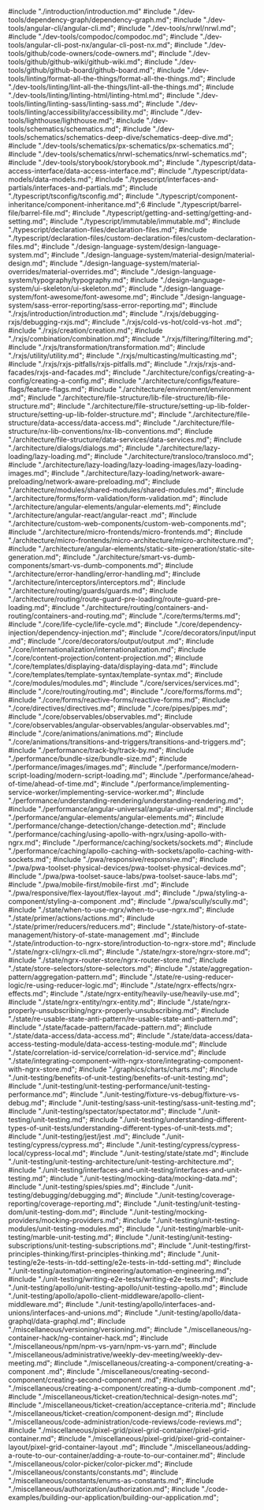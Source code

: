 #include "./introduction/introduction.md"
#include "./dev-tools/dependency-graph/dependency-graph.md";
#include "./dev-tools/angular-cli/angular-cli.md";
#include "./dev-tools/nrwl/nrwl.md";
#include "./dev-tools/compodoc/compodoc.md";
#include "./dev-tools/angular-cli-post-nx/angular-cli-post-nx.md";
#include "./dev-tools/github/code-owners/code-owners.md";
#include "./dev-tools/github/github-wiki/github-wiki.md";
#include "./dev-tools/github/github-board/github-board.md";
#include "./dev-tools/linting/format-all-the-things/format-all-the-things.md";
#include "./dev-tools/linting/lint-all-the-things/lint-all-the-things.md";
#include "./dev-tools/linting/linting-html/linting-html.md";
#include "./dev-tools/linting/linting-sass/linting-sass.md";
#include "./dev-tools/linting/accessibility/accessibility.md";
#include "./dev-tools/lighthouse/lighthouse.md";
#include "./dev-tools/schematics/schematics.md";
#include "./dev-tools/schematics/schematics-deep-dive/schematics-deep-dive.md";
#include "./dev-tools/schematics/px-schematics/px-schematics.md";
#include "./dev-tools/schematics/nrwl-schematics/nrwl-schematics.md";
#include "./dev-tools/storybook/storybook.md";
#include "./typescript/data-access-interface/data-access-interface.md";
#include "./typescript/data-models/data-models.md";
#include "./typescript/interfaces-and-partials/interfaces-and-partials.md";
#include "./typescript/tsconfig/tsconfig.md";
#include "./typescript/component-inheritance/component-inheritance.md";6
#include "./typescript/barrel-file/barrel-file.md";
#include "./typescript/getting-and-setting/getting-and-setting.md";
#include "./typescript/immutable/immutable.md";
#include "./typescript/declaration-files/declaration-files.md";
#include "./typescript/declaration-files/custom-declaration-files/custom-declaration-files.md";
#include "./design-language-system/design-language-system.md";
#include "./design-language-system/material-design/material-design.md";
#include "./design-language-system/material-overrides/material-overrides.md";
#include "./design-language-system/typography/typography.md";
#include "./design-language-system/ui-skeleton/ui-skeleton.md";
#include "./design-language-system/font-awesome/font-awesome.md";
#include "./design-language-system/sass-error-reporting/sass-error-reporting.md";
#include "./rxjs/introduction/introduction.md";
#include "./rxjs/debugging-rxjs/debugging-rxjs.md";
#include "./rxjs/cold-vs-hot/cold-vs-hot .md";
#include "./rxjs/creation/creation.md";
#include "./rxjs/combination/combination.md";
#include "./rxjs/filtering/filtering.md";
#include "./rxjs/transformation/transformation.md";
#include "./rxjs/utility/utility.md";
#include "./rxjs/multicasting/multicasting.md";
#include "./rxjs/rxjs-pitfalls/rxjs-pitfalls.md";
#include "./rxjs/rxjs-and-facades/rxjs-and-facades.md";
#include "./architecture/configs/creating-a-config/creating-a-config.md";
#include "./architecture/configs/feature-flags/feature-flags.md";
#include "./architecture/environment/environment .md";
#include "./architecture/file-structure/lib-file-structure/lib-file-structure.md";
#include "./architecture/file-structure/setting-up-lib-folder-structure/setting-up-lib-folder-structure.md";
#include "./architecture/file-structure/data-access/data-access.md";
#include "./architecture/file-structure/nx-lib-conventions/nx-lib-conventions.md";
#include "./architecture/file-structure/data-services/data-services.md";
#include "./architecture/dialogs/dialogs.md";
#include "./architecture/lazy-loading/lazy-loading.md";
#include "./architecture/transloco/transloco.md";
#include "./architecture/lazy-loading/lazy-loading-images/lazy-loading-images.md";
#include "./architecture/lazy-loading/network-aware-preloading/network-aware-preloading.md";
#include "./architecture/modules/shared-modules/shared-modules.md";
#include "./architecture/forms/form-validation/form-validation.md";
#include "./architecture/angular-elements/angular-elements.md";
#include "./architecture/angular-react/angular-react .md";
#include "./architecture/custom-web-components/custom-web-components.md";
#include "./architecture/micro-frontends/micro-frontends.md";
#include "./architecture/micro-frontends/micro-architecture/micro-architecture.md";
#include "./architecture/angular-elements/static-site-generation/static-site-generation.md";
#include "./architecture/smart-vs-dumb-components/smart-vs-dumb-components.md";
#include "./architecture/error-handling/error-handling.md";
#include "./architecture/interceptors/interceptors.md";
#include "./architecture/routing/guards/guards.md";
#include "./architecture/routing/route-guard-pre-loading/route-guard-pre-loading.md";
#include "./architecture/routing/containers-and-routing/containers-and-routing.md";
#include "./core/terms/terms.md";
#include "./core/life-cycle/life-cycle.md";
#include "./core/dependency-injection/dependency-injection.md";
#include "./core/decorators/input/input .md";
#include "./core/decorators/output/output .md";
#include "./core/internationalization/internationalization.md";
#include "./core/content-projection/content-projection.md";
#include "./core/templates/displaying-data/displaying-data.md";
#include "./core/templates/template-syntax/template-syntax.md";
#include "./core/modules/modules.md";
#include "./core/services/services.md";
#include "./core/routing/routing.md";
#include "./core/forms/forms.md";
#include "./core/forms/reactive-forms/reactive-forms.md";
#include "./core/directives/directives.md";
#include "./core/pipes/pipes.md";
#include "./core/observables/observables.md";
#include "./core/observables/angular-observables/angular-observables.md";
#include "./core/animations/animations.md";
#include "./core/animations/transitions-and-triggers/transitions-and-triggers.md";
#include "./performance/track-by/track-by.md";
#include "./performance/bundle-size/bundle-size.md";
#include "./performance/images/images.md";
#include "./performance/modern-script-loading/modern-script-loading.md";
#include "./performance/ahead-of-time/ahead-of-time.md";
#include "./performance/implementing-service-worker/implementing-service-worker.md";
#include "./performance/understanding-rendering/understanding-rendering.md";
#include "./performance/angular-universal/angular-universal.md";
#include "./performance/angular-elements/angular-elements.md";
#include "./performance/change-detection/change-detection.md";
#include "./performance/caching/using-apollo-with-ngrx/using-apollo-with-ngrx.md";
#include "./performance/caching/sockets/sockets.md";
#include "./performance/caching/apollo-caching-with-sockets/apollo-caching-with-sockets.md";
#include "./pwa/responsive/responsive.md";
#include "./pwa/pwa-toolset-physical-devices/pwa-toolset-physical-devices.md";
#include "./pwa/pwa-toolset-sauce-labs/pwa-toolset-sauce-labs.md";
#include "./pwa/mobile-first/mobile-first .md";
#include "./pwa/responsive/flex-layout/flex-layout .md";
#include "./pwa/styling-a-component/styling-a-component .md";
#include "./pwa/scully/scully.md";
#include "./state/when-to-use-ngrx/when-to-use-ngrx.md";
#include "./state/primer/actions/actions.md";
#include "./state/primer/reducers/reducers.md";
#include "./state/history-of-state-management/history-of-state-management .md";
#include "./state/introduction-to-ngrx-store/introduction-to-ngrx-store.md";
#include "./state/ngrx-cli/ngrx-cli.md";
#include "./state/ngrx-store/ngrx-store.md";
#include "./state/ngrx-router-store/ngrx-router-store.md";
#include "./state/store-selectors/store-selectors.md";
#include "./state/aggregation-pattern/aggregation-pattern.md";
#include "./state/re-using-reducer-logic/re-using-reducer-logic.md";
#include "./state/ngrx-effects/ngrx-effects.md";
#include "./state/ngrx-entity/heavily-use/heavily-use.md";
#include "./state/ngrx-entity/ngrx-entity.md";
#include "./state/ngrx-properly-unsubscribing/ngrx-properly-unsubscribing.md";
#include "./state/re-usable-state-anti-pattern/re-usable-state-anti-pattern.md";
#include "./state/facade-pattern/facade-pattern.md";
#include "./state/data-access/data-access.md";
#include "./state/data-access/data-access-testing-module/data-access-testing-module.md";
#include "./state/correlation-id-service/correlation-id-service.md";
#include "./state/integrating-component-with-ngrx-store/integrating-component-with-ngrx-store.md";
#include "./graphics/charts/charts.md";
#include "./unit-testing/benefits-of-unit-testing/benefits-of-unit-testing.md";
#include "./unit-testing/unit-testing-performance/unit-testing-performance.md";
#include "./unit-testing/fixture-vs-debug/fixture-vs-debug.md";
#include "./unit-testing/sass-unit-testing/sass-unit-testing.md";
#include "./unit-testing/spectator/spectator.md";
#include "./unit-testing/unit-testing.md";
#include "./unit-testing/understanding-different-types-of-unit-tests/understanding-different-types-of-unit-tests.md";
#include "./unit-testing/jest/jest .md";
#include "./unit-testing/cypress/cypress.md";
#include "./unit-testing/cypress/cypress-local/cypress-local.md";
#include "./unit-testing/state/state.md";
#include "./unit-testing/unit-testing-architecture/unit-testing-architecture.md";
#include "./unit-testing/interfaces-and-unit-testing/interfaces-and-unit-testing.md";
#include "./unit-testing/mocking-data/mocking-data.md";
#include "./unit-testing/spies/spies.md";
#include "./unit-testing/debugging/debugging.md";
#include "./unit-testing/coverage-reporting/coverage-reporting.md";
#include "./unit-testing/unit-testing-dom/unit-testing-dom.md";
#include "./unit-testing/mocking-providers/mocking-providers.md";
#include "./unit-testing/unit-testing-modules/unit-testing-modules.md";
#include "./unit-testing/marble-unit-testing/marble-unit-testing.md";
#include "./unit-testing/unit-testing-subscriptions/unit-testing-subscriptions.md";
#include "./unit-testing/first-principles-thinking/first-principles-thinking.md";
#include "./unit-testing/e2e-tests-in-tdd-setting/e2e-tests-in-tdd-setting.md";
#include "./unit-testing/automation-engineering/automation-engineering.md";
#include "./unit-testing/writing-e2e-tests/writing-e2e-tests.md";
#include "./unit-testing/apollo/unit-testing-apollo/unit-testing-apollo.md";
#include "./unit-testing/apollo/apollo-client-middleware/apollo-client-middleware.md";
#include "./unit-testing/apollo/interfaces-and-unions/interfaces-and-unions.md";
#include "./unit-testing/apollo/data-graphql/data-graphql.md";
#include "./miscellaneous/versioning/versioning.md";
#include "./miscellaneous/ng-container-hack/ng-container-hack.md";
#include "./miscellaneous/npm/npm-vs-yarn/npm-vs-yarn.md";
#include "./miscellaneous/administrative/weekly-dev-meeting/weekly-dev-meeting.md";
#include "./miscellaneous/creating-a-component/creating-a-component .md";
#include "./miscellaneous/creating-second-component/creating-second-component .md";
#include "./miscellaneous/creating-a-component/creating-a-dumb-component .md";
#include "./miscellaneous/ticket-creation/technical-design-notes.md";
#include "./miscellaneous/ticket-creation/acceptance-criteria.md";
#include "./miscellaneous/ticket-creation/component-design.md";
#include "./miscellaneous/code-administration/code-reviews/code-reviews.md";
#include "./miscellaneous/pixel-grid/pixel-grid-container/pixel-grid-container.md";
#include "./miscellaneous/pixel-grid/pixel-grid-container-layout/pixel-grid-container-layout .md";
#include "./miscellaneous/adding-a-route-to-our-container/adding-a-route-to-our-container.md";
#include "./miscellaneous/color-picker/color-picker.md";
#include "./miscellaneous/constants/constants.md";
#include "./miscellaneous/constants/enums-as-constants.md";
#include "./miscellaneous/authorization/authorization.md";
#include "./code-examples/building-our-application/building-our-application.md";
